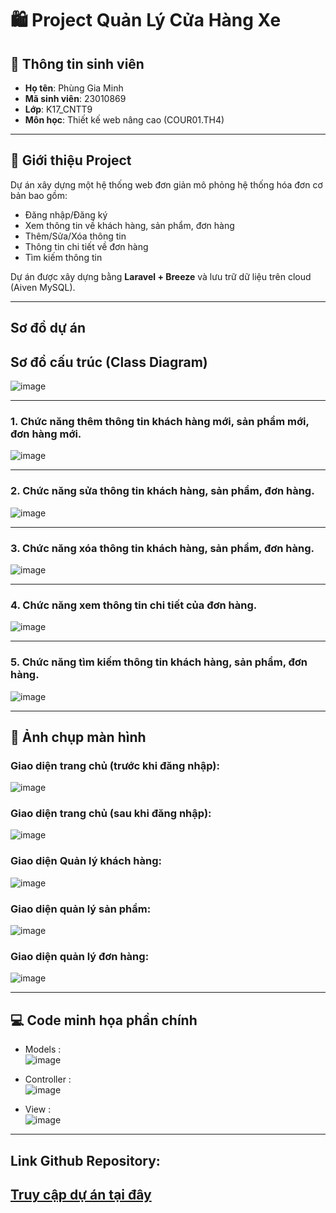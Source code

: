 # 🛍️ Project Quản Lý Cửa Hàng Xe

## 👤 Thông tin sinh viên

- **Họ tên**: Phùng Gia Minh
- **Mã sinh viên**: 23010869
- **Lớp**: K17_CNTT9
- **Môn học**: Thiết kế web nâng cao (COUR01.TH4)

---

## 📌 Giới thiệu Project

Dự án xây dựng một hệ thống web đơn giản mô phỏng hệ thống hóa đơn cơ bản bao gồm:
- Đăng nhập/Đăng ký
- Xem thông tin về khách hàng, sản phẩm, đơn hàng
- Thêm/Sửa/Xóa thông tin
- Thông tin chi tiết về đơn hàng
- Tìm kiếm thông tin

Dự án được xây dựng bằng **Laravel + Breeze** và lưu trữ dữ liệu trên cloud (Aiven MySQL).

---

## Sơ đồ dự án

## Sơ đồ cấu trúc (Class Diagram)
![image](https://github.com/user-attachments/assets/d3e7e796-902f-420d-97de-e713e0f6237a)


---

### 1. Chức năng thêm thông tin khách hàng mới, sản phẩm mới, đơn hàng mới.
![image](https://github.com/user-attachments/assets/bcb567a8-d912-40b4-bcb6-aa6750aa4a45)


---

### 2. Chức năng sửa thông tin khách hàng, sản phẩm, đơn hàng.
![image](https://github.com/user-attachments/assets/61ef81bc-7ae1-4f57-b0cc-9b7c5414a912)


---

### 3. Chức năng xóa thông tin khách hàng, sản phẩm, đơn hàng.
![image](https://github.com/user-attachments/assets/e15e4750-8329-4cd7-b435-3d54713ed0c3)


---

### 4. Chức năng xem thông tin chi tiết của đơn hàng.
![image](https://github.com/user-attachments/assets/dafff57c-fd5d-4ff3-852f-cd5db4ab7fd3)


---

### 5. Chức năng tìm kiếm thông tin khách hàng, sản phẩm, đơn hàng.
![image](https://github.com/user-attachments/assets/557982a4-b781-416c-bade-20e1c96eaee6)


---


## 📸 Ảnh chụp màn hình

### Giao diện trang chủ (trước khi đăng nhập): 
![image](https://github.com/user-attachments/assets/f8d09ba7-6aca-49c0-8918-d6a0533f3a99)


### Giao diện trang chủ (sau khi đăng nhập):
![image](https://github.com/user-attachments/assets/49b4a0d0-c112-4164-b186-08f9baa03b0e)



### Giao diện Quản lý khách hàng:
![image](https://github.com/user-attachments/assets/d586692e-85fd-430f-ad91-33c17c00ad1f)


### Giao diện quản lý sản phẩm:
![image](https://github.com/user-attachments/assets/29036dcb-bc85-423f-91d1-657a8cff7398)



### Giao diện quản lý đơn hàng:
![image](https://github.com/user-attachments/assets/1acc2dd4-7abc-422d-bfb9-8556e0b0106b)


---

## 💻 Code minh họa phần chính
-  Models :  
![image](https://github.com/user-attachments/assets/683ae142-3a9c-4b3a-85f1-dcdc62b43e68)


- Controller :  
![image](https://github.com/user-attachments/assets/35bb717c-a435-493e-82d5-e62d610b8156)


- View :    
![image](https://github.com/user-attachments/assets/33f35cfb-9033-4dac-bd38-6cd5a0347646)


---

## Link Github Repository: 
[Truy cập dự án tại đây](https://github.com/GMinh1/HeThongHoaDonCoBan)
---
